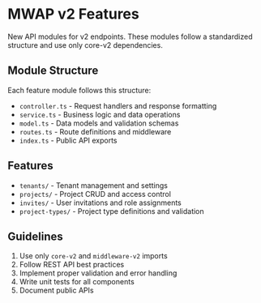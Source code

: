 # MWAP v2 Features

New API modules for v2 endpoints. These modules follow a standardized structure and use only core-v2 dependencies.

## Module Structure

Each feature module follows this structure:
- `controller.ts` - Request handlers and response formatting
- `service.ts` - Business logic and data operations
- `model.ts` - Data models and validation schemas
- `routes.ts` - Route definitions and middleware
- `index.ts` - Public API exports

## Features

- `tenants/` - Tenant management and settings
- `projects/` - Project CRUD and access control
- `invites/` - User invitations and role assignments
- `project-types/` - Project type definitions and validation

## Guidelines

1. Use only `core-v2` and `middleware-v2` imports
2. Follow REST API best practices
3. Implement proper validation and error handling
4. Write unit tests for all components
5. Document public APIs